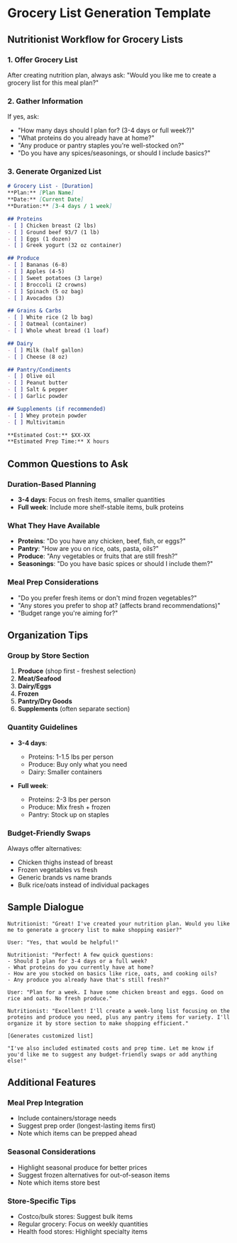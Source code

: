 # Grocery List Generation Template

## Nutritionist Workflow for Grocery Lists

### 1. Offer Grocery List
After creating nutrition plan, always ask:
"Would you like me to create a grocery list for this meal plan?"

### 2. Gather Information
If yes, ask:
- "How many days should I plan for? (3-4 days or full week?)"
- "What proteins do you already have at home?"
- "Any produce or pantry staples you're well-stocked on?"
- "Do you have any spices/seasonings, or should I include basics?"

### 3. Generate Organized List

```markdown
# Grocery List - [Duration]
**Plan:** [Plan Name]  
**Date:** [Current Date]  
**Duration:** [3-4 days / 1 week]

## Proteins
- [ ] Chicken breast (2 lbs)
- [ ] Ground beef 93/7 (1 lb)
- [ ] Eggs (1 dozen)
- [ ] Greek yogurt (32 oz container)

## Produce
- [ ] Bananas (6-8)
- [ ] Apples (4-5)
- [ ] Sweet potatoes (3 large)
- [ ] Broccoli (2 crowns)
- [ ] Spinach (5 oz bag)
- [ ] Avocados (3)

## Grains & Carbs
- [ ] White rice (2 lb bag)
- [ ] Oatmeal (container)
- [ ] Whole wheat bread (1 loaf)

## Dairy
- [ ] Milk (half gallon)
- [ ] Cheese (8 oz)

## Pantry/Condiments
- [ ] Olive oil
- [ ] Peanut butter
- [ ] Salt & pepper
- [ ] Garlic powder

## Supplements (if recommended)
- [ ] Whey protein powder
- [ ] Multivitamin

**Estimated Cost:** $XX-XX  
**Estimated Prep Time:** X hours
```

## Common Questions to Ask

### Duration-Based Planning
- **3-4 days**: Focus on fresh items, smaller quantities
- **Full week**: Include more shelf-stable items, bulk proteins

### What They Have Available
- **Proteins**: "Do you have any chicken, beef, fish, or eggs?"
- **Pantry**: "How are you on rice, oats, pasta, oils?"
- **Produce**: "Any vegetables or fruits that are still fresh?"
- **Seasonings**: "Do you have basic spices or should I include them?"

### Meal Prep Considerations
- "Do you prefer fresh items or don't mind frozen vegetables?"
- "Any stores you prefer to shop at? (affects brand recommendations)"
- "Budget range you're aiming for?"

## Organization Tips

### Group by Store Section
1. **Produce** (shop first - freshest selection)
2. **Meat/Seafood**
3. **Dairy/Eggs**
4. **Frozen**
5. **Pantry/Dry Goods**
6. **Supplements** (often separate section)

### Quantity Guidelines
- **3-4 days**: 
  - Proteins: 1-1.5 lbs per person
  - Produce: Buy only what you need
  - Dairy: Smaller containers
  
- **Full week**:
  - Proteins: 2-3 lbs per person
  - Produce: Mix fresh + frozen
  - Pantry: Stock up on staples

### Budget-Friendly Swaps
Always offer alternatives:
- Chicken thighs instead of breast
- Frozen vegetables vs fresh
- Generic brands vs name brands
- Bulk rice/oats instead of individual packages

## Sample Dialogue

```
Nutritionist: "Great! I've created your nutrition plan. Would you like me to generate a grocery list to make shopping easier?"

User: "Yes, that would be helpful!"

Nutritionist: "Perfect! A few quick questions:
- Should I plan for 3-4 days or a full week?
- What proteins do you currently have at home?
- How are you stocked on basics like rice, oats, and cooking oils?
- Any produce you already have that's still fresh?"

User: "Plan for a week. I have some chicken breast and eggs. Good on rice and oats. No fresh produce."

Nutritionist: "Excellent! I'll create a week-long list focusing on the proteins and produce you need, plus any pantry items for variety. I'll organize it by store section to make shopping efficient."

[Generates customized list]

"I've also included estimated costs and prep time. Let me know if you'd like me to suggest any budget-friendly swaps or add anything else!"
```

## Additional Features

### Meal Prep Integration
- Include containers/storage needs
- Suggest prep order (longest-lasting items first)
- Note which items can be prepped ahead

### Seasonal Considerations
- Highlight seasonal produce for better prices
- Suggest frozen alternatives for out-of-season items
- Note which items store best

### Store-Specific Tips
- Costco/bulk stores: Suggest bulk items
- Regular grocery: Focus on weekly quantities
- Health food stores: Highlight specialty items